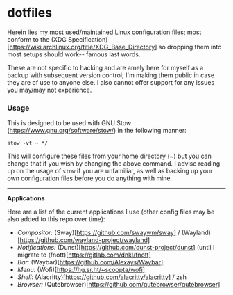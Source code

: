 # dotfiles

Herein lies my most used/maintained Linux configuration files; most conform to the (XDG Specification)[https://wiki.archlinux.org/title/XDG_Base_Directory] so dropping them into most setups should work-- famous last words.

These are not specific to hacking and are amely here for myself as a backup with subsequent version control; I'm making them public in case they are of use to anyone else. I also cannot offer support for any issues you may/may not experience.

### Usage

This is designed to be used with GNU Stow (https://www.gnu.org/software/stow/) in the following manner:

`stow -vt ~ */`

This will configure these files from your home directory (~) but you can change that if you wish by changing the above command. I advise reading up on the usage of `stow` if you are unfamiliar, as well as backing up your own configuration files before you do anything with mine.

***

**Applications**

Here are a list of the current applications I use (other config files may be also added to this repo over time):

- *Compositor:* (Sway)[https://github.com/swaywm/sway] / (Wayland)[https://github.com/wayland-project/wayland]
- *Notifications:* (Dunst)[https://github.com/dunst-project/dunst] (until I migrate to (fnott)[https://gitlab.com/dnkl/fnott]
- *Bar:* (Waybar)[https://github.com/Alexays/Waybar]
- *Menu:* (Wofi)[https://hg.sr.ht/~scoopta/wofi]
- *Shell:* (Alacritty)[https://github.com/alacritty/alacritty] / zsh
- *Browser:* (Qutebrowser)[https://github.com/qutebrowser/qutebrowser]
